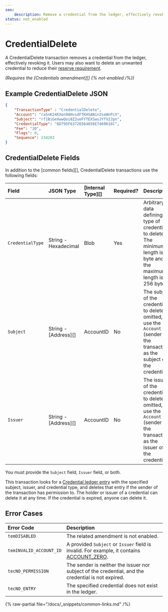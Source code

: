 ```yaml
---
seo:
    description: Remove a credential from the ledger, effectively revoking it.
status: not_enabled
---
```

# CredentialDelete

A CredentialDelete transaction removes a credential from the ledger, effectively revoking it. Users may also want to delete an unwanted credential to reduce their [reserve requirement](../../../../concepts/accounts/reserves.md).

_(Requires the [Credentials amendment][] {% not-enabled /%})_

## Example CredentialDelete JSON

```json
{
    "TransactionType" : "CredentialDelete",
    "Account": "ra5nK24KXen9AHvsdFTKHSANinZseWnPcX",
    "Subject": "rf1BiGeXwwQoi8Z2ueFYTEXSwuJYfV2Jpn",
    "CredentialType": "6D795F63726564656E7469616C",
    "Fee": "10",
    "Flags": 0,
    "Sequence": 234203
}
```


## CredentialDelete Fields

In addition to the [common fields][], CredentialDelete transactions use the following fields:

| Field            | JSON Type        | [Internal Type][] | Required? | Description |
|:-----------------|:-----------------|:------------------|:----------|:------------|
| `CredentialType` | String - Hexadecimal  | Blob | Yes | Arbitrary data defining the type of credential to delete. The minimum length is 1 byte and the maximum length is 256 bytes. |
| `Subject` | String - [Address][] | AccountID | No | The subject of the credential to delete. If omitted, use the `Account` (sender of the transaction) as the subject of the credential. |
| `Issuer` |  String - [Address][] | AccountID | No | The issuer of the credential to delete. If omitted, use the `Account` (sender of the transaction) as the issuer of the credential. |

You must provide the `Subject` field, `Issuer` field, or both.

This transaction looks for a [Credential ledger entry](../../ledger-data/ledger-entry-types/credential.md) with the specified subject, issuer, and credential type, and deletes that entry if the sender of the transaction has permission to. The holder or issuer of a credential can delete it at any time. If the credential is expired, anyone can delete it.


## Error Cases

| Error Code | Description |
|:-----------|:------------|
| `temDISABLED` | The related amendment is not enabled. |
| `temINVALID_ACCOUNT_ID` | A provided `Subject` or `Issuer` field is invalid. For example, it contains [ACCOUNT_ZERO](../../../../concepts/accounts/addresses.md#special-addresses). |
| `tecNO_PERMISSION` | The sender is neither the issuer nor subject of the credential, and the credential is not expired. |
| `tecNO_ENTRY` | The specified credential does not exist in the ledger. |


{% raw-partial file="/docs/_snippets/common-links.md" /%}
